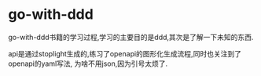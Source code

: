 # go-with-ddd

go-with-ddd书籍的学习过程,学习的主要目的是ddd,其次是了解一下未知的东西.

api是通过stoplight生成的,练习了openapi的图形化生成流程,同时也关注到了openapi的yaml写法,
为啥不用json,因为引号太烦了.
